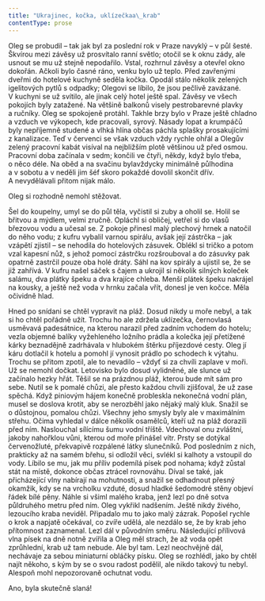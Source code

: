 ```yaml
---
title: "Ukrajinec, kočka, uklízečkaa\_krab"
contentType: prose
---
```


<section>

Oleg se probudil – tak jak byl za poslední rok v Praze navyklý – v půl šesté. Škvírou mezi závěsy už prosvítalo ranní světlo; otočil se k oknu zády, ale usnout se mu už stejně nepodařilo. Vstal, rozhrnul závěsy a otevřel okno dokořán. Ačkoli bylo časné ráno, venku bylo už teplo. Před zavřenými dveřmi do hotelové kuchyně seděla kočka. Opodál stálo několik zelených igelitových pytlů s odpadky; Olegovi se líbilo, že jsou pečlivě zavázané. V kuchyni se už svítilo, ale jinak celý hotel ještě spal. Závěsy ve všech pokojích byly zatažené. Na většině balkonů visely pestrobarevné plavky a ručníky. Oleg se spokojeně protáhl. Takhle brzy bylo v Praze ještě chladno a vzduch ve výkopech, kde pracovali, syrový. Násady lopat a krumpáčů byly nepříjemně studené a vlhká hlína občas páchla splašky prosakujícími z kanalizace. Teď v červenci se však vzduch vždy rychle ohřál a Olegův zelený pracovní kabát visíval na nejbližším plotě většinou už před osmou. Pracovní doba začínala v sedm; končili ve čtyři, někdy, když bylo třeba, o něco déle. Na oběd a na svačinu bylavždycky minimálně půlhodina a v sobotu a v neděli jim šéf skoro pokaždé dovolil skončit dřív. A nevydělávali přitom nijak málo.

Oleg si rozhodně nemohl stěžovat.

Šel do koupelny, umyl se do půl těla, vyčistil si zuby a oholil se. Holil se břitvou a mýdlem, velmi zručně. Opláchl si obličej, vetřel si do vlasů březovou vodu a učesal se. Z pokoje přinesl malý plechový hrnek a natočil do něho vodu; z kufru vybalil varnou spirálu, avšak její zástrčka – jak vzápětí zjistil – se nehodila do hotelových zásuvek. Oblékl si tričko a potom vzal kapesní nůž, s jehož pomocí zástrčku rozšrouboval a do zásuvky pak opatrně zastrčil pouze oba holé dráty. Sáhl na kov spirály a ujistil se, že se již zahřívá. V kufru našel sáček s čajem a ukrojil si několik silných koleček salámu, dva plátky špeku a dva krajíce chleba. Menší plátek špeku nakrájel na kousky, a ještě než voda v hrnku začala vřít, donesl je ven kočce. Měla očividně hlad.

Hned po snídani se chtěl vypravit na pláž. Dosud nikdy u moře nebyl, a tak si ho chtěl pořádně užít. Trochu ho ale zdržela uklízečka, černovlasá usměvavá padesátnice, na kterou narazil před zadním vchodem do hotelu; vezla objemné balíky vyžehleného ložního prádla a kolečka její přetížené kárky beznadějně zadrhávala v hlubokém štěrku příjezdové cesty. Oleg jí káru dotlačil k hotelu a pomohl jí vynosit prádlo po schodech k výtahu. Trochu se přitom zpotil, ale to nevadilo – vždyť si za chvíli zaplave v moři. Už se nemohl dočkat. Letovisko bylo dosud vylidněné, ale slunce už začínalo hezky hřát. Těšil se na prázdnou pláž, kterou bude mít sám pro sebe. Nutil se k pomalé chůzi, ale přesto každou chvíli zjišťoval, že už zase spěchá. Když piniovým hájem konečně probleskla nekonečná vodní plán, musel se doslova krotit, aby se nerozběhl jako nějaký malý kluk. Snažil se o důstojnou, pomalou chůzi. Všechny jeho smysly byly ale v maximálním střehu. Očima vyhledal v dálce několik osamělců, kteří už na pláž dorazili před ním. Naslouchal sílícímu šumu vodní tříště. Vdechoval onu zvláštní, jakoby nahořklou vůni, kterou od moře přinášel vítr. Prsty se dotýkal červenožluté, překvapivě rozpálené látky slunečníků. Pod posledním z nich, prakticky až na samém břehu, si odložil věci, svlékl si kalhoty a vstoupil do vody. Líbilo se mu, jak mu příliv podemílá písek pod nohama; když zůstal stát na místě, dokonce občas ztrácel rovnováhu. Díval se také, jak přicházející vlny nabírají na mohutnosti, a snažil se odhadnout přesný okamžik, kdy se na vrcholku vzduté, dosud hladké šedomodré stěny objeví řádek bílé pěny. Náhle si všiml malého kraba, jenž lezl po dně sotva půldruhého metru před ním. Oleg vykřikl nadšením. Ještě nikdy živého, lezoucího kraba neviděl. Připadalo mu to jako malý zázrak. Popošel rychle o krok a napjatě očekával, co zvíře udělá, ale nezdálo se, že by krab jeho přítomnost zaznamenal. Lezl dál v původním směru. Následující přílivová vlna písek na dně notně zvířila a Oleg měl strach, že až voda opět zprůhlední, krab už tam nebude. Ale byl tam. Lezl neochvějně dál, nechávaje za sebou miniaturní obláčky písku. Oleg se rozhlédl, jako by chtěl najít někoho, s kým by se o svou radost podělil, ale nikdo takový tu nebyl. Alespoň mohl nepozorovaně ochutnat vodu.

Ano, byla skutečně slaná!

</section>
